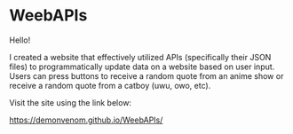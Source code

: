 # WeebAPIs

Hello!


I created a website that effectively utilized APIs (specifically their JSON files) to programmatically update data on a website based on user input. Users can press buttons to receive a random quote from an anime show or receive a random quote from a catboy (uwu, owo, etc).


Visit the site using the link below:

https://demonvenom.github.io/WeebAPIs/
